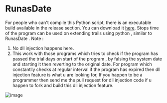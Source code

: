 # RunasDate
For people who can't compile this Python script, there is an executable build available in the release section. You can download it [here](https://github.com/programmer007007/RunasDate/releases/download/MK001/TimeSetter.exe).
Stops time of the program can be used on extending trails using python , similar to RunasDate . 
Note : 
1) No dll injection happens here.
2) This work with those programs which tries to check if the program has passed the trial days on start of the program , by falsing the system date and starting it then reverting to the original date.
For program which constantlly checks at regular interval if the program has expired then dll injection feature is what u are looking for,
If you happen to be a programmer then send me the pull request for dll injection code if u happen to fork and build this dll injection feature.

![image](https://github.com/user-attachments/assets/5c3b2fca-bbbe-4d0c-a4b7-81569e2aa930)



